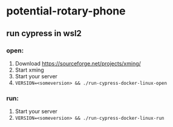 # potential-rotary-phone
## run cypress in wsl2

### open:

1. Download https://sourceforge.net/projects/xming/ 
2. Start xming
3. Start your server
2. `VERSION=<someversion> && ./run-cypress-docker-linux-open`

### run:

1. Start your server
2. `VERSION=<someversion> && ./run-cypress-docker-linux-run`
